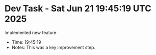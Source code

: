 # Dev Task - Sat Jun 21 19:45:19 UTC 2025
Implemented new feature
- Time: 19:45:19
- Notes: This was a key improvement step.
